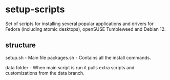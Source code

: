 # setup-scripts
Set of scripts for installing several popular applications and drivers for Fedora (including atomic desktops), openSUSE Tumbleweed and Debian 12.

structure
-------------
setup.sh        -       Main file
packages.sh     -       Contains all the install commands.

data folder     -       When main script is run it pulls extra scripts and customizations from the data branch.